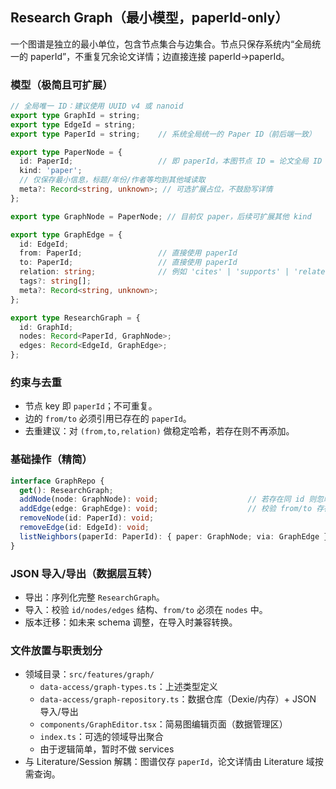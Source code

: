 ## Research Graph（最小模型，paperId-only）

一个图谱是独立的最小单位，包含节点集合与边集合。节点只保存系统内“全局统一的 paperId”，不重复冗余论文详情；边直接连接 paperId→paperId。

### 模型（极简且可扩展）
```ts
// 全局唯一 ID：建议使用 UUID v4 或 nanoid
export type GraphId = string;
export type EdgeId = string;
export type PaperId = string;    // 系统全局统一的 Paper ID（前后端一致）

export type PaperNode = {
  id: PaperId;                   // 即 paperId，本图节点 ID = 论文全局 ID
  kind: 'paper';
  // 仅保存最小信息，标题/年份/作者等均到其他域读取
  meta?: Record<string, unknown>; // 可选扩展占位，不鼓励写详情
};

export type GraphNode = PaperNode; // 目前仅 paper，后续可扩展其他 kind

export type GraphEdge = {
  id: EdgeId;
  from: PaperId;                 // 直接使用 paperId
  to: PaperId;                   // 直接使用 paperId
  relation: string;              // 例如 'cites' | 'supports' | 'related'
  tags?: string[];
  meta?: Record<string, unknown>;
};

export type ResearchGraph = {
  id: GraphId;
  nodes: Record<PaperId, GraphNode>;
  edges: Record<EdgeId, GraphEdge>;
};
```

### 约束与去重
- 节点 key 即 `paperId`；不可重复。
- 边的 `from/to` 必须引用已存在的 `paperId`。
- 去重建议：对 `(from,to,relation)` 做稳定哈希，若存在则不再添加。

### 基础操作（精简）
```ts
interface GraphRepo {
  get(): ResearchGraph;
  addNode(node: GraphNode): void;                    // 若存在同 id 则忽略或覆盖
  addEdge(edge: GraphEdge): void;                    // 校验 from/to 存在；可去重
  removeNode(id: PaperId): void;
  removeEdge(id: EdgeId): void;
  listNeighbors(paperId: PaperId): { paper: GraphNode; via: GraphEdge }[];
}
```

### JSON 导入/导出（数据层互转）
- 导出：序列化完整 `ResearchGraph`。
- 导入：校验 `id/nodes/edges` 结构、`from/to` 必须在 `nodes` 中。
- 版本迁移：如未来 schema 调整，在导入时兼容转换。

### 文件放置与职责划分
- 领域目录：`src/features/graph/`
  - `data-access/graph-types.ts`：上述类型定义
  - `data-access/graph-repository.ts`：数据仓库（Dexie/内存）+ JSON 导入/导出
  - `components/GraphEditor.tsx`：简易图编辑页面（数据管理区）
  - `index.ts`：可选的领域导出聚合
  - 由于逻辑简单，暂时不做 services
- 与 Literature/Session 解耦：图谱仅存 `paperId`，论文详情由 Literature 域按需查询。




